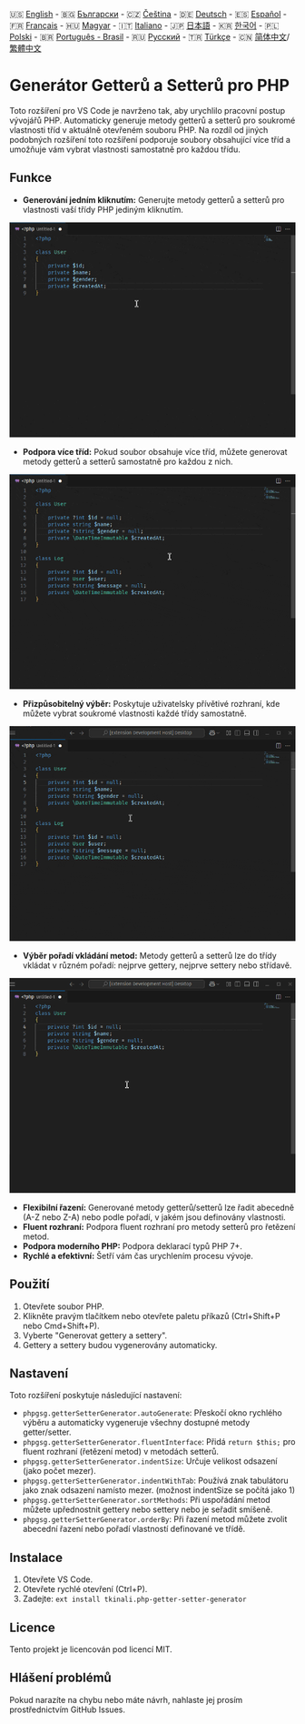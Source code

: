 🇺🇸 [English](./README.md) - 🇧🇬 [Български](./README_BG.md) - 🇨🇿 [Čeština](./README_CS.md) - 🇩🇪 [Deutsch](./README_DE.md) - 🇪🇸 [Español](./README_ES.md) - 🇫🇷 [Français](./README_FR.md) - 🇭🇺 [Magyar](./README_HU.md) - 🇮🇹 [Italiano](./README_IT.md) - 🇯🇵 [日本語](./README_JA.md) - 🇰🇷 [한국어](./README_KO.md) - 🇵🇱 [Polski](./README_PL.md) - 🇧🇷 [Português - Brasil](./README_PT-BR.md) - 🇷🇺 [Русский](./README_RU.md) - 🇹🇷 [Türkçe](./README_TR.md) - 🇨🇳 [简体中文](./README_ZH-CN.md)/[繁體中文](./README_ZH-TW.md)

# Generátor Getterů a Setterů pro PHP

Toto rozšíření pro VS Code je navrženo tak, aby urychlilo pracovní postup vývojářů PHP. Automaticky generuje metody getterů a setterů pro soukromé vlastnosti tříd v aktuálně otevřeném souboru PHP. Na rozdíl od jiných podobných rozšíření toto rozšíření podporuje soubory obsahující více tříd a umožňuje vám vybrat vlastnosti samostatně pro každou třídu.

## Funkce

- **Generování jedním kliknutím:** Generujte metody getterů a setterů pro vlastnosti vaší třídy PHP jediným kliknutím.

![Generování jedním kliknutím](images/one-click.gif "Generování jedním kliknutím")

- **Podpora více tříd:** Pokud soubor obsahuje více tříd, můžete generovat metody getterů a setterů samostatně pro každou z nich.

![Podpora více tříd](images/multi-class.gif "Podpora více tříd")

- **Přizpůsobitelný výběr:** Poskytuje uživatelsky přívětivé rozhraní, kde můžete vybrat soukromé vlastnosti každé třídy samostatně.

![Přizpůsobitelný výběr](images/property-select.gif "Přizpůsobitelný výběr")

- **Výběr pořadí vkládání metod:** Metody getterů a setterů lze do třídy vkládat v různém pořadí: nejprve gettery, nejprve settery nebo střídavě.

![Výběr pořadí vkládání metod](images/flexible-sort.gif "Výběr pořadí vkládání metod")

- **Flexibilní řazení:** Generované metody getterů/setterů lze řadit abecedně (A-Z nebo Z-A) nebo podle pořadí, v jakém jsou definovány vlastnosti.
- **Fluent rozhraní:** Podpora fluent rozhraní pro metody setterů pro řetězení metod.
- **Podpora moderního PHP:** Podpora deklarací typů PHP 7+.
- **Rychlé a efektivní:** Šetří vám čas urychlením procesu vývoje.

## Použití

1. Otevřete soubor PHP.
2. Klikněte pravým tlačítkem nebo otevřete paletu příkazů (Ctrl+Shift+P nebo Cmd+Shift+P).
3. Vyberte "Generovat gettery a settery".
4. Gettery a settery budou vygenerovány automaticky.

## Nastavení

Toto rozšíření poskytuje následující nastavení:

- `phpgsg.getterSetterGenerator.autoGenerate`: Přeskočí okno rychlého výběru a automaticky vygeneruje všechny dostupné metody getter/setter.
- `phpgsg.getterSetterGenerator.fluentInterface`: Přidá `return $this;` pro fluent rozhraní (řetězení metod) v metodách setterů.
- `phpgsg.getterSetterGenerator.indentSize`: Určuje velikost odsazení (jako počet mezer).
- `phpgsg.getterSetterGenerator.indentWithTab`: Používá znak tabulátoru jako znak odsazení namísto mezer. (možnost indentSize se počítá jako 1)
- `phpgsg.getterSetterGenerator.sortMethods`: Při uspořádání metod můžete upřednostnit gettery nebo settery nebo je seřadit smíšeně.
- `phpgsg.getterSetterGenerator.orderBy`: Při řazení metod můžete zvolit abecední řazení nebo pořadí vlastností definované ve třídě.

## Instalace

1. Otevřete VS Code.
2. Otevřete rychlé otevření (Ctrl+P).
3. Zadejte: `ext install tkinali.php-getter-setter-generator`

## Licence

Tento projekt je licencován pod licencí MIT.

## Hlášení problémů

Pokud narazíte na chybu nebo máte návrh, nahlaste jej prosím prostřednictvím GitHub Issues.